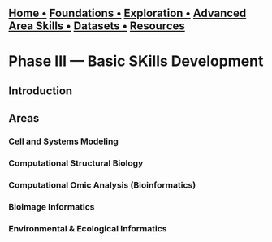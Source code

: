 ## [Home  •](/index.md) [Foundations   •](/foundations.md) [Exploration  •](/exploration.md)  [Advanced Area Skills   •](/advancedareaskills.md) [Datasets   •](/datasets.md) [Resources](/resources.md)

# Phase III — Basic SKills Development

## Introduction

## Areas
### Cell and Systems Modeling


### Computational Structural Biology


### Computational Omic Analysis (Bioinformatics)


### Bioimage Informatics


### Environmental & Ecological Informatics

